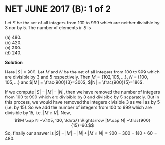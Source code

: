 # **NET JUNE 2017 (B): 1 of 2** 

Let $S$ be the set of all integers from $100$ to
$999$ which are neither divisible by $3$ nor by $5$. The number of
elements in $S$ is

(a) $480$.<br>
(b) $420$.<br>
(c) $360$.<br>
(d) $240$.<br>

**Solution**

Here $|S|=900$. Let $M$ and $N$ be the set of all integers from $100$ to
$999$ which are divisible by $3$ and $5$ respectively. Then
$M=\{102, 105,\ldots\}$, $N=\{100, 105,\ldots\}$ and
$|M| = \frac{900}{3}=300$, $|N| = \frac{900}{5}=180$.<br>

If we compute $|S| - |M| - |N|$, then we have removed the number of
integers from $100$ to $999$ which are divisible by $3$ and divisible by
$5$ separately. But in this process, we would have removed the integers
divisible $3$ as well as by $5$ (i.e. by $15$). So we add the number of
integers from $100$ to $999$ which are divisible by $15$, i.e.
$|M \cap N|$. Now,
$$M \cap N =\{105, 120, \ldots\} \Rightarrow |M\cap N| =\frac{900}{15}=60.$$
So, finally our answer is
$|S| - |M| - |N| + |M\cap N| = 900-300-180+60=480$.


